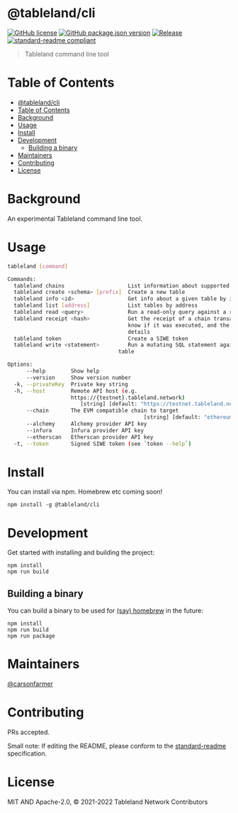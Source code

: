 # @tableland/cli

[![GitHub license](https://img.shields.io/github/license/tablelandnetwork/js-tableland-cli.svg)](./LICENSE)
[![GitHub package.json version](https://img.shields.io/github/package-json/v/tablelandnetwork/js-tableland-cli.svg)](./package.json)
[![Release](https://img.shields.io/github/release/tablelandnetwork/js-tableland-cli.svg)](https://github.com/tablelandnetwork/js-tableland-cli/releases/latest)
[![standard-readme compliant](https://img.shields.io/badge/standard--readme-OK-green.svg)](https://github.com/RichardLitt/standard-readme)

> Tableland command line tool

# Table of Contents

- [@tableland/cli](#tablelandcli)
- [Table of Contents](#table-of-contents)
- [Background](#background)
- [Usage](#usage)
- [Install](#install)
- [Development](#development)
  - [Building a binary](#building-a-binary)
- [Maintainers](#maintainers)
- [Contributing](#contributing)
- [License](#license)

# Background

An experimental Tableland command line tool.

# Usage

```bash
tableland [command]

Commands:
  tableland chains                    List information about supported chains
  tableland create <schema> [prefix]  Create a new table
  tableland info <id>                 Get info about a given table by id
  tableland list [address]            List tables by address
  tableland read <query>              Run a read-only query against a remote table
  tableland receipt <hash>            Get the receipt of a chain transaction to
                                      know if it was executed, and the execution
                                      details
  tableland token                     Create a SIWE token
  tableland write <statement>         Run a mutating SQL statement against a remote
                                   table

Options:
      --help        Show help                                          [boolean]
      --version     Show version number                                [boolean]
  -k, --privateKey  Private key string                                  [string]
  -h, --host        Remote API host (e.g.
                    https://{testnet}.tableland.network)
                       [string] [default: "https://testnet.tableland.network"]
      --chain       The EVM compatible chain to target
                                           [string] [default: "ethereum-goerli"]
      --alchemy     Alchemy provider API key                            [string]
      --infura      Infura provider API key                             [string]
      --etherscan   Etherscan provider API key                          [string]
  -t, --token       Signed SIWE token (see `token --help`)              [string]
```

# Install

You can install via npm. Homebrew etc coming soon!

```
npm install -g @tableland/cli
```

# Development

Get started with installing and building the project:

```shell
npm install
npm run build
```

## Building a binary

You can build a binary to be used for [(say) homebrew](https://medium.com/geekculture/building-a-node-js-cli-with-typescript-packaged-and-distributed-via-homebrew-15ba2fadcb81) in the future:

```shell
npm install
npm run build
npm run package
```

# Maintainers

[@carsonfarmer](https://github.com/carsonfarmer)

# Contributing

PRs accepted.

Small note: If editing the README, please conform to the
[standard-readme](https://github.com/RichardLitt/standard-readme) specification.

# License

MIT AND Apache-2.0, © 2021-2022 Tableland Network Contributors
